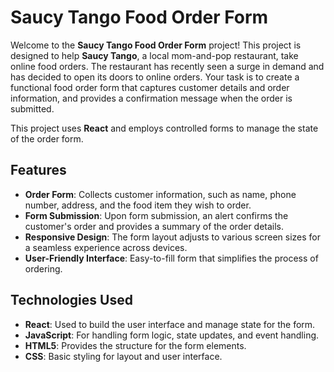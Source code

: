 # Saucy Tango Food Order Form

Welcome to the **Saucy Tango Food Order Form** project! This project is designed to help **Saucy Tango**, a local mom-and-pop restaurant, take online food orders. The restaurant has recently seen a surge in demand and has decided to open its doors to online orders. Your task is to create a functional food order form that captures customer details and order information, and provides a confirmation message when the order is submitted.

This project uses **React** and employs controlled forms to manage the state of the order form.

## Features

- **Order Form**: Collects customer information, such as name, phone number, address, and the food item they wish to order.
- **Form Submission**: Upon form submission, an alert confirms the customer's order and provides a summary of the order details.
- **Responsive Design**: The form layout adjusts to various screen sizes for a seamless experience across devices.
- **User-Friendly Interface**: Easy-to-fill form that simplifies the process of ordering.

## Technologies Used

- **React**: Used to build the user interface and manage state for the form.
- **JavaScript**: For handling form logic, state updates, and event handling.
- **HTML5**: Provides the structure for the form elements.
- **CSS**: Basic styling for layout and user interface.

